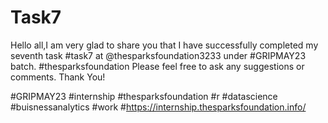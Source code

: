 # Task7
Hello all,I am very glad to share you that I have successfully completed my seventh  task #task7 at  @thesparksfoundation3233  under #GRIPMAY23 batch.
#thesparksfoundation 
Please feel free to ask any suggestions or comments.
Thank You!

#GRIPMAY23
#internship #thesparksfoundation #r #datascience #buisnessanalytics #work 
#https://internship.thesparksfoundation.info/
